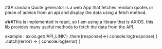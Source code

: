 
#$A random Quote generator is a web App that fetches rendom quotes or piece of advice from an api and display the data using a fetch method.

###This is implemented in react, so I am using a library that is AXIOS.
this lib provides many useful methods to fetch the data from the API.

example :
    axios.get('API_LINK')
      .then((response)=>{
          console.log(response)
      }
      .catch((error) => {
          console.log(error)
      }
